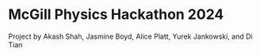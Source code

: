 # McGill Physics Hackathon 2024

Project by Akash Shah, Jasmine Boyd, Alice Platt, Yurek Jankowski, and Di Tian
